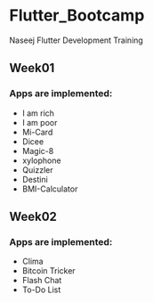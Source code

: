 # Flutter_Bootcamp
Naseej Flutter Development Training

## Week01
### Apps are implemented:
* I am rich
* I am poor
* Mi-Card
* Dicee
* Magic-8
* xylophone
* Quizzler
* Destini
* BMI-Calculator
## Week02
### Apps are implemented:
* Clima
* Bitcoin Tricker
* Flash Chat
* To-Do List
